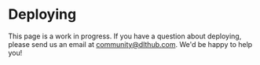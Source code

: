 # Deploying

This page is a work in progress. If you have a question about deploying,
please send us an email at community@dlthub.com. We'd be happy to help you!